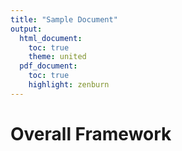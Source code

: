 ```yaml
---
title: "Sample Document"
output:
  html_document:
    toc: true
    theme: united
  pdf_document:
    toc: true
    highlight: zenburn
---
```


# Overall Framework
